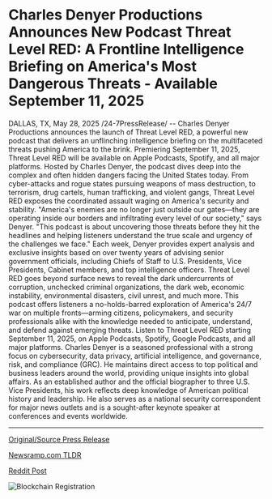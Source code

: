 # Charles Denyer Productions Announces New Podcast Threat Level RED: A Frontline Intelligence Briefing on America's Most Dangerous Threats - Available September 11, 2025

DALLAS, TX, May 28, 2025 /24-7PressRelease/ -- Charles Denyer Productions announces the launch of Threat Level RED, a powerful new podcast that delivers an unflinching intelligence briefing on the multifaceted threats pushing America to the brink. Premiering September 11, 2025, Threat Level RED will be available on Apple Podcasts, Spotify, and all major platforms.  Hosted by Charles Denyer, the podcast dives deep into the complex and often hidden dangers facing the United States today. From cyber-attacks and rogue states pursuing weapons of mass destruction, to terrorism, drug cartels, human trafficking, and violent gangs, Threat Level RED exposes the coordinated assault waging on America's security and stability.  "America's enemies are no longer just outside our gates—they are operating inside our borders and infiltrating every level of our society," says Denyer. "This podcast is about uncovering those threats before they hit the headlines and helping listeners understand the true scale and urgency of the challenges we face."  Each week, Denyer provides expert analysis and exclusive insights based on over twenty years of advising senior government officials, including Chiefs of Staff to U.S. Presidents, Vice Presidents, Cabinet members, and top intelligence officers. Threat Level RED goes beyond surface news to reveal the dark undercurrents of corruption, unchecked criminal organizations, the dark web, economic instability, environmental disasters, civil unrest, and much more.  This podcast offers listeners a no-holds-barred exploration of America's 24/7 war on multiple fronts—arming citizens, policymakers, and security professionals alike with the knowledge needed to anticipate, understand, and defend against emerging threats.  Listen to Threat Level RED starting September 11, 2025, on Apple Podcasts, Spotify, Google Podcasts, and all major platforms.  Charles Denyer is a seasoned professional with a strong focus on cybersecurity, data privacy, artificial intelligence, and governance, risk, and compliance (GRC). He maintains direct access to top political and business leaders around the world, providing unique insights into global affairs. As an established author and the official biographer to three U.S. Vice Presidents, his work reflects deep knowledge of American political history and leadership. He also serves as a national security correspondent for major news outlets and is a sought-after keynote speaker at conferences and events worldwide. 

---

[Original/Source Press Release](https://www.24-7pressrelease.com/press-release/523202/charles-denyer-productions-announces-new-podcast-threat-level-red-a-frontline-intelligence-briefing-on-americas-most-dangerous-threats-available-september-11-2025)
                    

[Newsramp.com TLDR](https://newsramp.com/curated-news/new-podcast-threat-level-red-exposes-america-s-hidden-dangers/d9a39b3f7f4ce8caad63a80628f3107c) 

 



[Reddit Post](https://www.reddit.com/r/newsramp/comments/1kxavmk/new_podcast_threat_level_red_exposes_americas/) 



![Blockchain Registration](https://cdn.newsramp.app/24-7PressRelease/qrcode/255/28/lossWNF8.webp)